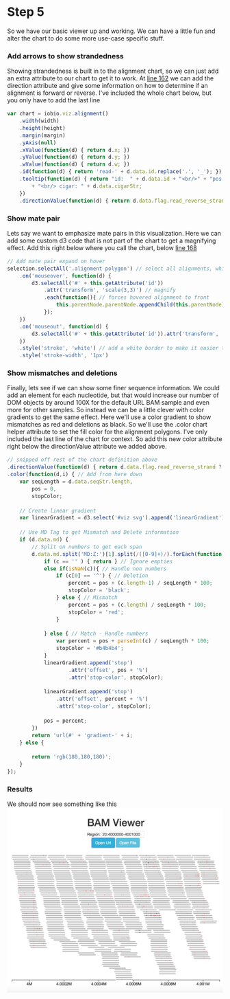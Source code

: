 # Step 5
So we have our basic viewer up and working. We can have a little fun and alter the chart to do some more use-case specific stuff.

### Add arrows to show strandedness
Showing strandedness is built in to the alignment chart, so we can just add an extra attribute to our chart to get it to work. At [line 162](https://github.com/iobio/example-app/blob/master/step4/app.step4.html#L162) we can add the direction attribute and give some information on how to determine if an alignment is forward or reverse. I've included the whole chart below, but you only have to add the last line
```JavaScript
var chart = iobio.viz.alignment()
	.width(width)
	.height(height)
	.margin(margin)
	.yAxis(null)
	.xValue(function(d) { return d.x; })
	.yValue(function(d) { return d.y; })
	.wValue(function(d) { return d.w; })
	.id(function(d) { return 'read-' + d.data.id.replace('.', '_'); })
	.tooltip(function(d) { return "id:  " + d.data.id + "<br/>" + "pos: " + d.data.start + ' - ' + (d.data.end) + "<br/>"  + "seq: " +       d.data.seqStr
		+ "<br/> cigar: " + d.data.cigarStr;
	})
	.directionValue(function(d) { return d.data.flag.read_reverse_strand ? 'reverse' : 'forward' ; }) // ADD THIS HERE
```

### Show mate pair
Lets say we want to emphasize mate pairs in this visualization. Here we can add some custom d3 code that is not part of the chart to get a magnifying effect. Add this right below where you call the chart, below [line 168](https://github.com/iobio/example-app/blob/master/step4/app.step4.html#L168)
```JavaScript
// Add mate pair expand on hover
selection.selectAll('.alignment polygon') // select all alignments, which are polygons
	.on('mouseover', function(d) {
        d3.selectAll('#' + this.getAttribute('id'))
        	.attr('transform', 'scale(3,3)') // magnify
        	.each(function(){ // forces hovered alignment to front
				this.parentNode.parentNode.appendChild(this.parentNode);
		    });
    })
    .on('mouseout', function(d) {
        d3.selectAll('#' + this.getAttribute('id')).attr('transform', 'scale(1,1)'); // demagnify
    })
    .style('stroke', 'white') // add a white border to make it easier to see
    .style('stroke-width', '1px')
```

### Show mismatches and deletions
Finally, lets see if we can show some finer sequence information. We could add an element for each nucleotide, but that would increase our number of DOM objects by around 100X for the default URL BAM sample and even more for other samples. So instead we can be a little clever with color gradients to get the same effect. Here we'll use a color gradient to show mismatches as red and deletions as black. So we'll use the .color chart helper attribute to set the fill color for the alignment polygons. I've only included the last line of the chart for context. So add this new color attribute right below the directionValue attribute we added above.
```JavaScript
// snipped off rest of the chart definition above
.directionValue(function(d) { return d.data.flag.read_reverse_strand ? 'reverse' : 'forward' ; }) // previously added
.color(function(d,i) { // Add from here down
	var seqLength = d.data.seqStr.length,
		pos = 0,
		stopColor;

	// Create linear gradient
	var linearGradient = d3.select('#viz svg').append('linearGradient').attr('id', 'gradient-' + i);

    // Use MD Tag to get Mismatch and Delete information
	if (d.data.md) {
	    // Split on numbers to get each span
		d.data.md.split('MD:Z:')[1].split(/([0-9]+)/).forEach(function(c) {
			if (c == '' ) { return } // Ignore empties
			else if(isNaN(c)){ // Handle non numbers
				if (c[0] == '^') { // Deletion
					percent = pos + (c.length-1) / seqLength * 100;
					stopColor = 'black';
				} else { // Mismatch
					percent = pos + (c.length) / seqLength * 100;
					stopColor = 'red';
				}

			} else { // Match - Handle numbers
				var percent = pos + parseInt(c) / seqLength * 100;
				stopColor = '#b4b4b4';
			}
			linearGradient.append('stop')
					.attr('offset', pos + '%')
					.attr('stop-color', stopColor);

			linearGradient.append('stop')
				.attr('offset', percent + '%')
				.attr('stop-color', stopColor);

			pos = percent;
		})
		return 'url(#' + 'gradient-' + i;
	} else {

		return 'rgb(180,180,180)';
	}
});
```

### Results
We should now see something like this
![alt text](https://raw.githubusercontent.com/iobio/example-app/master/assets/img/step5.png)

